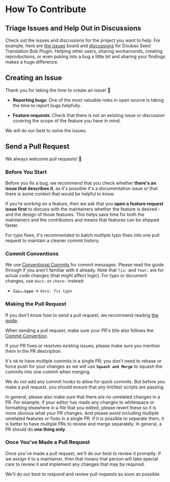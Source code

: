 # How To Contribute

## Triage Issues and Help Out in Discussions

Check out the issues and discussions for the project you want to help. For example, here are [the issues](https://github.com/nick3/bob-plugin-doubao-seed-translation/issues) board and [discussions](https://github.com/nick3/bob-plugin-doubao-seed-translation/discussions) for Doubao Seed Translation Bob Plugin. Helping other users, sharing workarounds, creating reproductions, or even poking into a bug a little bit and sharing your findings makes a huge difference.

## Creating an Issue

Thank you for taking the time to create an issue! 🥰

- **Reporting bugs**: One of the most valuable roles in open source is taking the time to report bugs helpfully.

- **Feature requests**: Check that there is not an existing issue or discussion covering the scope of the feature you have in mind.

We will do our best to solve the issues.

## Send a Pull Request

We always welcome pull requests! 🥰

### Before You Start

Before you fix a bug, we recommend that you check whether **there's an issue that describes it**, as it's possible it's a documentation issue or that there is some context that would be helpful to know.

If you're working on a feature, then we ask that you **open a feature request issue first** to discuss with the maintainers whether the feature is desired - and the design of those features. This helps save time for both the maintainers and the contributors and means that features can be shipped faster. 

For typo fixes, it's recommended to batch multiple typo fixes into one pull request to maintain a cleaner commit history.

### Commit Conventions

We use [Conventional Commits](https://www.conventionalcommits.org) for commit messages. Please read the guide through if you aren't familiar with it already.
Note that `fix:` and `feat:` are for actual code changes (that might affect logic). For typo or document changes, use `docs:` or `chore:` instead:
- ~~`fix: typo`~~ -> `docs: fix typo`

### Making the Pull Request

If you don't know how to send a pull request, we recommend reading [the guide](https://docs.github.com/en/pull-requests/collaborating-with-pull-requests/proposing-changes-to-your-work-with-pull-requests/creating-a-pull-request).

When sending a pull request, make sure your PR's title also follows the [Commit Convention](https://www.conventionalcommits.org).

If your PR fixes or resolves existing issues, please make sure you mention them in the PR description.

It's ok to have multiple commits in a single PR; you don't need to rebase or force push for your changes as we will use **`Squash and Merge`** to squash the commits into one commit when merging.

We do not add any commit hooks to allow for quick commits. But before you make a pull request, you should ensure that any lint/test scripts are passing.

In general, please also make sure that there are no unrelated changes in a PR. For example, if your editor has made any changes to whitespace or formatting elsewhere in a file that you edited, please revert these so it is more obvious what your PR changes. And please avoid including multiple unrelated features or fixes in a single PR.
If it is possible to separate them, it is better to have multiple PRs to review and merge separately. In general, a PR should do **one thing only**.

### Once You've Made a Pull Request

Once you've made a pull request, we'll do our best to review it promptly.
If we assign it to a maintainer, then that means that person will take special care to review it and implement any changes that may be required.

We'll do our best to respond and review pull requests as soon as possible.
